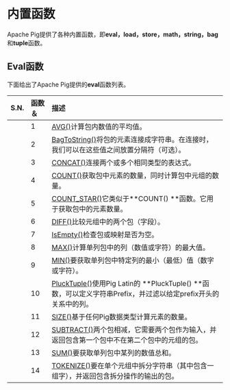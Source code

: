 # 内置函数

Apache Pig提供了各种内置函数，即**eval，load，store，math，string，bag**和**tuple**函数。

## Eval函数

下面给出了Apache Pig提供的**eval**函数列表。

| S.N. | 函数 ＆  | 描述 |
| :--- | :--- | :--- |
|  | 1 | [AVG\(\)](https://www.w3cschool.cn/apache_pig/apache_pig_avg.html)计算包内数值的平均值。 |
|  | 2 | [BagToString\(\)](https://www.w3cschool.cn/apache_pig/apache_pig_bagtostring.html)将包的元素连接成字符串。在连接时，我们可以在这些值之间放置分隔符（可选）。 |
|  | 3 | [CONCAT\(\)](https://www.w3cschool.cn/apache_pig/apache_pig_concat.html)连接两个或多个相同类型的表达式。 |
|  | 4 | [COUNT\(\)](https://www.w3cschool.cn/apache_pig/apache_pig_count.html)获取包中元素的数量，同时计算包中元组的数量。 |
|  | 5 | [COUNT\_STAR\(\)](https://www.w3cschool.cn/apache_pig/apache_pig_count_star.html)它类似于**COUNT\(\) **函数。它用于获取包中的元素数量。 |
|  | 6 | [DIFF\(\)](https://www.w3cschool.cn/apache_pig/apache_pig_diff.html)比较元组中的两个包（字段）。 |
|  | 7 | [IsEmpty\(\)](https://www.w3cschool.cn/apache_pig/apache_pig_isempty.html)检查包或映射是否为空。 |
|  | 8 | [MAX\(\)](https://www.w3cschool.cn/apache_pig/apache_pig_max.html)计算单列包中的列（数值或字符）的最大值。 |
|  | 9 | [MIN\(\)](https://www.w3cschool.cn/apache_pig/apache_pig_min.html)要获取单列包中特定列的最小（最低）值（数字或字符）。 |
|  | 10 | [PluckTuple\(\)](https://www.w3cschool.cn/apache_pig/apache_pig_plucktuple.html)使用Pig Latin的 **PluckTuple\(\) **函数，可以定义字符串Prefix，并过滤以给定prefix开头的关系中的列。 |
|  | 11 | [SIZE\(\)](https://www.w3cschool.cn/apache_pig/apache_pig_size.html)基于任何Pig数据类型计算元素的数量。 |
|  | 12 | [SUBTRACT\(\)](https://www.w3cschool.cn/apache_pig/apache_pig_subtract.html)两个包相减，它需要两个包作为输入，并返回包含第一个包中不在第二个包中的元组的包。 |
|  | 13 | [SUM\(\)](https://www.w3cschool.cn/apache_pig/apache_pig_sum.html)要获取单列包中某列的数值总和。 |
|  | 14 | [TOKENIZE\(\)](https://www.w3cschool.cn/apache_pig/apache_pig_tokenize.html)要在单个元组中拆分字符串（其中包含一组字），并返回包含拆分操作的输出的包。 |

  




